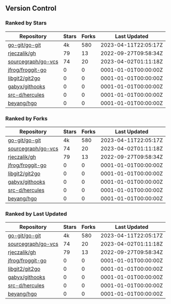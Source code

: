 ## Version Control

### Ranked by Stars

| Repository | Stars | Forks | Last Updated |
|------------|-------|-------|--------------|
| [go-git/go-git](https://github.com/go-git/go-git) | 4k | 580 | 2023-04-11T22:05:17Z |
| [rjeczalik/gh](https://github.com/rjeczalik/gh) | 79 | 13 | 2022-09-27T09:58:34Z |
| [sourcegraph/go-vcs](https://github.com/sourcegraph/go-vcs) | 74 | 20 | 2023-04-02T01:11:18Z |
| [jfrog/froggit-go](https://github.com/jfrog/froggit-go) | 0 | 0 | 0001-01-01T00:00:00Z |
| [libgit2/git2go](https://github.com/libgit2/git2go) | 0 | 0 | 0001-01-01T00:00:00Z |
| [gabyx/githooks](https://github.com/gabyx/githooks) | 0 | 0 | 0001-01-01T00:00:00Z |
| [src-d/hercules](https://github.com/src-d/hercules) | 0 | 0 | 0001-01-01T00:00:00Z |
| [beyang/hgo](https://github.com/beyang/hgo) | 0 | 0 | 0001-01-01T00:00:00Z |

### Ranked by Forks

| Repository | Stars | Forks | Last Updated |
|------------|-------|-------|--------------|
| [go-git/go-git](https://github.com/go-git/go-git) | 4k | 580 | 2023-04-11T22:05:17Z |
| [sourcegraph/go-vcs](https://github.com/sourcegraph/go-vcs) | 74 | 20 | 2023-04-02T01:11:18Z |
| [rjeczalik/gh](https://github.com/rjeczalik/gh) | 79 | 13 | 2022-09-27T09:58:34Z |
| [jfrog/froggit-go](https://github.com/jfrog/froggit-go) | 0 | 0 | 0001-01-01T00:00:00Z |
| [libgit2/git2go](https://github.com/libgit2/git2go) | 0 | 0 | 0001-01-01T00:00:00Z |
| [gabyx/githooks](https://github.com/gabyx/githooks) | 0 | 0 | 0001-01-01T00:00:00Z |
| [src-d/hercules](https://github.com/src-d/hercules) | 0 | 0 | 0001-01-01T00:00:00Z |
| [beyang/hgo](https://github.com/beyang/hgo) | 0 | 0 | 0001-01-01T00:00:00Z |

### Ranked by Last Updated

| Repository | Stars | Forks | Last Updated |
|------------|-------|-------|--------------|
| [go-git/go-git](https://github.com/go-git/go-git) | 4k | 580 | 2023-04-11T22:05:17Z |
| [sourcegraph/go-vcs](https://github.com/sourcegraph/go-vcs) | 74 | 20 | 2023-04-02T01:11:18Z |
| [rjeczalik/gh](https://github.com/rjeczalik/gh) | 79 | 13 | 2022-09-27T09:58:34Z |
| [jfrog/froggit-go](https://github.com/jfrog/froggit-go) | 0 | 0 | 0001-01-01T00:00:00Z |
| [libgit2/git2go](https://github.com/libgit2/git2go) | 0 | 0 | 0001-01-01T00:00:00Z |
| [gabyx/githooks](https://github.com/gabyx/githooks) | 0 | 0 | 0001-01-01T00:00:00Z |
| [src-d/hercules](https://github.com/src-d/hercules) | 0 | 0 | 0001-01-01T00:00:00Z |
| [beyang/hgo](https://github.com/beyang/hgo) | 0 | 0 | 0001-01-01T00:00:00Z |

